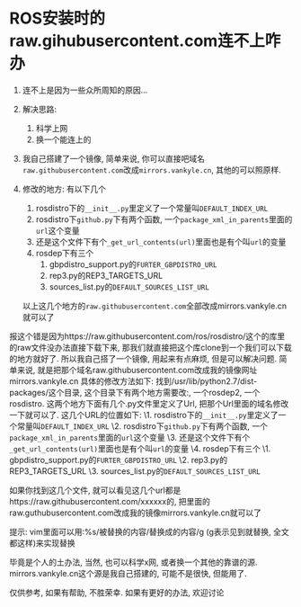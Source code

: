 # ROS安装时的raw.gihubusercontent.com连不上咋办

1. 连不上是因为一些众所周知的原因...

2. 解决思路:

   1. 科学上网
   2. 换一个能连上的

3. 我自己搭建了一个镜像, 简单来说, 你可以直接吧域名`raw.githubusercontent.com`改成`mirrors.vankyle.cn`, 其他的可以照原样. 

4. 修改的地方: 有以下几个

   1. rosdistro下的`__init__.py`里定义了一个常量叫`DEFAULT_INDEX_URL`
   2. rosdistro下`github.py`下有两个函数, 一个`package_xml_in_parents`里面的`url`这个变量
   3. 还是这个文件下有个`_get_url_contents(url)`里面也是有个叫`url`的变量
   4. rosdep下有三个
      1. gbpdistro_support.py的`FURTER_GBPDISTRO_URL`
      2. rep3.py的REP3_TARGETS_URL
      3. sources_list.py的`DEFAULT_SOURCES_LIST_URL`

   以上这几个地方的`raw.githubusercontent.com`全部改成mirrors.vankyle.cn就可以了



报这个错是因为https://raw.githubusercontent.com/ros/rosdistro/这个的库里的raw文件没办法直接下载下来, 那我们就直接把这个库clone到一个我们可以下载的地方就好了. 
所以我自己搭了一个镜像, 用起来有点麻烦, 但是可以解决问题. 简单来说, 就是把那个域名raw.githubusercontent.com改成我的镜像网址mirrors.vankyle.cn
具体的修改方法如下:
找到/usr/lib/python2.7/dist-packages/这个目录, 这个目录下有两个地方需要改:, 一个rosdep2, 一个rosdistro. 
这两个地方下面有几个.py文件里定义了Url, 把那个Url里面的域名修改一下就可以了. 这几个URL的位置如下: 
\1. rosdistro下的`__init__.py`里定义了一个常量叫`DEFAULT_INDEX_URL`
\2. rosdistro下`github.py`下有两个函数, 一个`package_xml_in_parents`里面的`url`这个变量
\3. 还是这个文件下有个`_get_url_contents(url)`里面也是有个叫`url`的变量
\4. rosdep下有三个
  \1. gbpdistro_support.py的`FURTER_GBPDISTRO_URL`
  \2. rep3.py的REP3_TARGETS_URL
  \3. sources_list.py的`DEFAULT_SOURCES_LIST_URL`

如果你找到这几个文件, 就可以看见这几个url都是https://raw.githubusercontent.com/xxxxxx的, 把里面的raw.guthubusercontent.com改成我的镜像mirrors.vankyle.cn就可以了

提示: vim里面可以用:%s/被替换的内容/替换成的内容/g (g表示见到就替换, 全文都这样)来实现替换

毕竟是个人的土办法, 当然, 也可以科学x网, 或者换一个其他的靠谱的源. mirrors.vankyle.cn这个源是我自己搭建的, 可能不是很快, 但能用了. 

仅供参考, 如果有帮助, 不胜荣幸. 如果有更好的办法, 欢迎讨论

